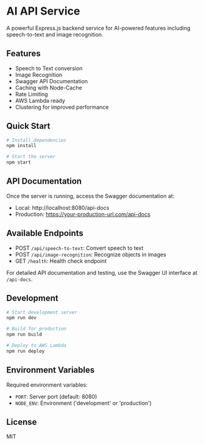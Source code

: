 # AI API Service

A powerful Express.js backend service for AI-powered features including speech-to-text and image recognition.

## Features

- Speech to Text conversion
- Image Recognition
- Swagger API Documentation
- Caching with Node-Cache
- Rate Limiting
- AWS Lambda ready
- Clustering for improved performance

## Quick Start

```bash
# Install dependencies
npm install

# Start the server
npm start
```

## API Documentation

Once the server is running, access the Swagger documentation at:
- Local: http://localhost:8080/api-docs
- Production: https://your-production-url.com/api-docs

## Available Endpoints

- POST `/api/speech-to-text`: Convert speech to text
- POST `/api/image-recognition`: Recognize objects in images
- GET `/health`: Health check endpoint

For detailed API documentation and testing, use the Swagger UI interface at `/api-docs`.

## Development

```bash
# Start development server
npm run dev

# Build for production
npm run build

# Deploy to AWS Lambda
npm run deploy
```

## Environment Variables

Required environment variables:
- `PORT`: Server port (default: 8080)
- `NODE_ENV`: Environment ('development' or 'production')

## License

MIT